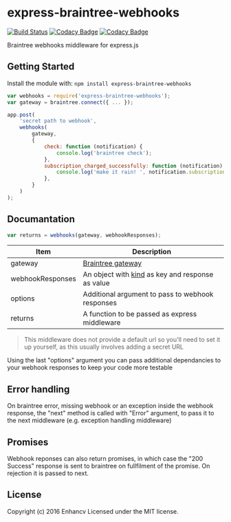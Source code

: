 # express-braintree-webhooks
[![Build Status](https://secure.travis-ci.org/enhancv/express-braintree-webhooks.png?branch=master)](http://travis-ci.org/enhancv/express-braintree-webhooks)
[![Codacy Badge](https://api.codacy.com/project/badge/grade/51878932d920453d87bd1e8600595542)](https://www.codacy.com/app/ivank/express-braintree-webhooks)
[![Codacy Badge](https://api.codacy.com/project/badge/coverage/51878932d920453d87bd1e8600595542)](https://www.codacy.com/app/ivank/express-braintree-webhooks)

Braintree webhooks middleware for express.js

## Getting Started
Install the module with: `npm install express-braintree-webhooks`

```javascript
var webhooks = require('express-braintree-webhooks');
var gateway = braintree.connect({ ... });

app.post(
    'secret path to webhook',
    webhooks(
        gateway,
        {
            check: function (notification) {
                console.log('braintree check');
            },
            subscription_charged_successfully: function (notification) {
                console.log('make it rain! ', notification.subscription.id);
            },
        }
    )
);
```

## Documantation

```javascript
var returns = webhooks(gateway, webhookResponses);
```

| Item             | Description                                           |
| -----------------|-------------------------------------------------------|
| gateway          | [Braintree gateway][1]                                |
| webhookResponses | An object with [kind][2] as key and response as value |
| options          | Additional argument to pass to webhook responses      |
| returns          | A function to be passed as express middleware         |

[1]: https://github.com/braintree/braintree_node
[2]: https://developers.braintreepayments.com/reference/general/webhooks/overview

> This middleware does not provide a default url so you'll need to set it up yourself, as this usually involves adding a secret URL

Using the last "options" argument you can pass additional dependancies to your webhook responses to keep your code more testable

## Error handling

On braintree error, missing webhook or an exception inside the webhook response, the "next" method is called with "Error" argument, to pass it to the next middleware (e.g. exception handling middleware)

## Promises

Webhook reponses can also return promises, in which case the "200 Success" response is sent to braintree on fullfilment of the promise. On rejection it is passed to next.


## License
Copyright (c) 2016 Enhancv
Licensed under the MIT license.
